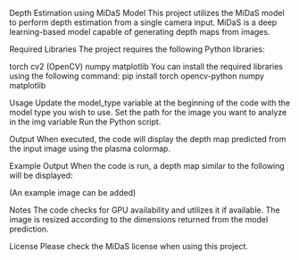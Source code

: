 Depth Estimation using MiDaS Model
This project utilizes the MiDaS model to perform depth estimation from a single camera input. MiDaS is a deep learning-based model capable of generating depth maps from images.

Required Libraries
The project requires the following Python libraries:

torch
cv2 (OpenCV)
numpy
matplotlib
You can install the required libraries using the following command:
   pip install torch opencv-python numpy matplotlib

Usage
Update the model_type variable at the beginning of the code with the model type you wish to use.
Set the path for the image you want to analyze in the img variable
Run the Python script.

Output
When executed, the code will display the depth map predicted from the input image using the plasma colormap.

Example Output
When the code is run, a depth map similar to the following will be displayed:

 (An example image can be added)

Notes
The code checks for GPU availability and utilizes it if available.
The image is resized according to the dimensions returned from the model prediction.

License
Please check the MiDaS license when using this project.
